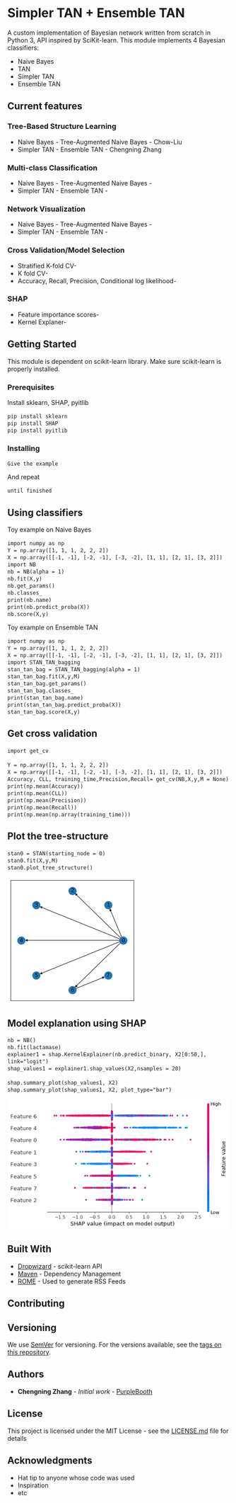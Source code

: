 # Simpler TAN + Ensemble TAN

A custom implementation of Bayesian network written from scratch in Python 3, API inspired by SciKit-learn. 
This module implements 4 Bayesian classifiers: 
* Naive Bayes
* TAN
* Simpler TAN
* Ensemble TAN

## Current features

### Tree-Based Structure Learning
- Naive Bayes - Tree-Augmented Naive Bayes - Chow-Liu
- Simpler TAN - Ensemble TAN - Chengning Zhang

### Multi-class Classification
- Naive Bayes - Tree-Augmented Naive Bayes - 
- Simpler TAN - Ensemble TAN -

### Network Visualization
- Naive Bayes - Tree-Augmented Naive Bayes - 
- Simpler TAN - Ensemble TAN -


### Cross Validation/Model Selection
- Stratified K-fold CV-
- K fold CV-
- Accuracy, Recall, Precision, Conditional log likelihood-

### SHAP 
- Feature importance scores-
- Kernel Explaner-

## Getting Started

This module is dependent on scikit-learn library. Make sure scikit-learn is properly installed.

### Prerequisites

Install sklearn, SHAP, pyitlib

```
pip install sklearn
pip install SHAP
pip install pyitlib
```

### Installing


```
Give the example
```

And repeat

```
until finished
```

## Using classifiers

Toy example on Naive Bayes

```
import numpy as np
Y = np.array([1, 1, 1, 2, 2, 2])
X = np.array([[-1, -1], [-2, -1], [-3, -2], [1, 1], [2, 1], [3, 2]])
import NB
nb = NB(alpha = 1)
nb.fit(X,y)
nb.get_params()
nb.classes_
print(nb.name)
print(nb.predict_proba(X))
nb.score(X,y)
```

Toy example on Ensemble TAN

```
import numpy as np
Y = np.array([1, 1, 1, 2, 2, 2])
X = np.array([[-1, -1], [-2, -1], [-3, -2], [1, 1], [2, 1], [3, 2]])
import STAN_TAN_bagging
stan_tan_bag = STAN_TAN_bagging(alpha = 1)
stan_tan_bag.fit(X,y,M)
stan_tan_bag.get_params()
stan_tan_bag.classes_
print(stan_tan_bag.name)
print(stan_tan_bag.predict_proba(X))
stan_tan_bag.score(X,y)
```

## Get cross validation


```
import get_cv

Y = np.array([1, 1, 1, 2, 2, 2])
X = np.array([[-1, -1], [-2, -1], [-3, -2], [1, 1], [2, 1], [3, 2]])
Accuracy, CLL, training_time,Precision,Recall= get_cv(NB,X,y,M = None)
print(np.mean(Accuracy))
print(np.mean(CLL))
print(np.mean(Precision))
print(np.mean(Recall))
print(np.mean(np.array(training_time)))

```


## Plot the tree-structure
```
stan0 = STAN(starting_node = 0)
stan0.fit(X,y,M)
stan0.plot_tree_structure()

```
![](/images/tree_plot.png)


## Model explanation using SHAP

```
nb = NB()
nb.fit(lactamase)
explainer1 = shap.KernelExplainer(nb.predict_binary, X2[0:50,], link="logit")
shap_values1 = explainer1.shap_values(X2,nsamples = 20)

shap.summary_plot(shap_values1, X2)
shap.summary_plot(shap_values1, X2, plot_type="bar")

```

![](images/P450_STAN_shap.png)



## Built With

* [Dropwizard](https://scikit-learn.org/stable/modules/classes.html) - scikit-learn API
* [Maven](https://maven.apache.org/) - Dependency Management
* [ROME](https://rometools.github.io/rome/) - Used to generate RSS Feeds

## Contributing


## Versioning

We use [SemVer](http://semver.org/) for versioning. For the versions available, see the [tags on this repository](https://github.com/your/project/tags). 

## Authors

* **Chengning Zhang** - *Initial work* - [PurpleBooth](https://github.com/)

## License

This project is licensed under the MIT License - see the [LICENSE.md](LICENSE.md) file for details

## Acknowledgments

* Hat tip to anyone whose code was used
* Inspiration
* etc
